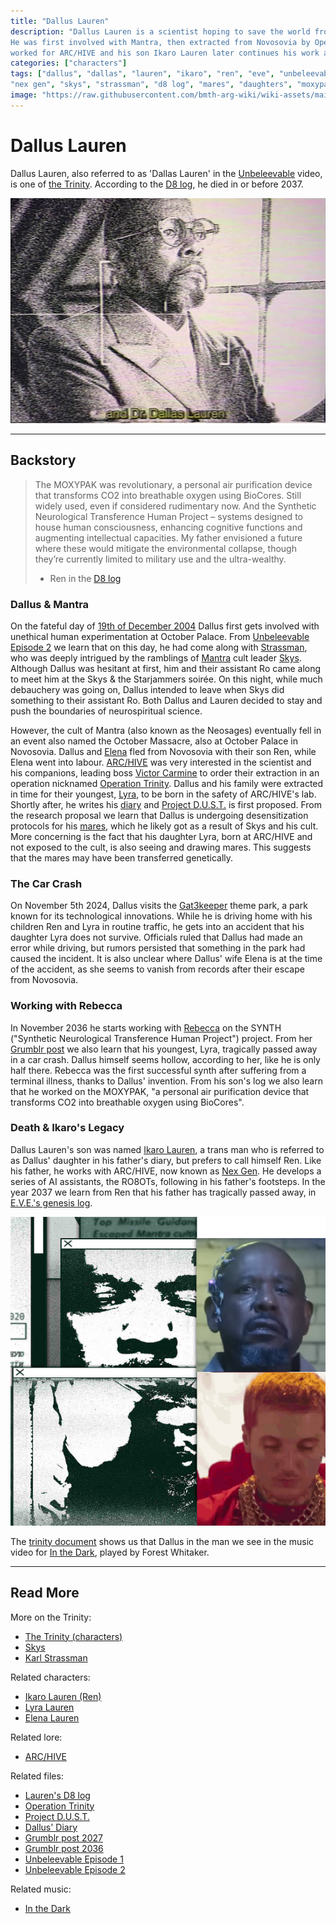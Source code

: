 ```yaml
---
title: "Dallus Lauren"
description: "Dallus Lauren is a scientist hoping to save the world from environmental collapse. 
He was first involved with Mantra, then extracted from Novosovia by Operation Trinity. He later 
worked for ARC/HIVE and his son Ikaro Lauren later continues his work at Nex Gen."
categories: ["characters"]
tags: ["dallus", "dallas", "lauren", "ikaro", "ren", "eve", "unbeleevable", "mantra", "arc/hive", 
"nex gen", "skys", "strassman", "d8 log", "mares", "daughters", "moxypak", "environmental research"]
image: "https://raw.githubusercontent.com/bmth-arg-wiki/wiki-assets/main/characters/dallus/dallus-300x300.png"
---
```


# Dallus Lauren

Dallus Lauren, also referred to as 'Dallas Lauren' in the [Unbeleevable](../for-sof/unbeleevable) 
video, is one of [the Trinity](../characters#trinity).
According to the [D8 log](../for-sof/lauren_d8_log), he died in or before 2037.

![Dallus 'Dallas' Lauren in Unbeleevable episode 1](https://raw.githubusercontent.com/bmth-arg-wiki/wiki-assets/main/files/unbeleevable/gallery/dallus_lauren_unbeleevable.png)

***

## Backstory

> The MOXYPAK was revolutionary, a personal air purification device that transforms CO2 into breathable oxygen using BioCores. Still widely used, even if considered rudimentary now.
And the Synthetic Neurological Transference Human Project – systems designed to house human consciousness, enhancing cognitive functions and augmenting intellectual capacities.
My father envisioned a future where these would mitigate the environmental collapse, though they’re currently limited to military use and the ultra-wealthy.
> 
> - Ren in the [D8 log](../for-sof/lauren_d8_log)

### Dallus & Mantra

On the fateful day of [19th of December 2004](../for-sof/skystarjammers) Dallus first gets involved with unethical human 
experimentation at October Palace. From [Unbeleevable Episode 2](../for-sof/unbeleevable2) we learn that on this day, he had come along 
with [Strassman](strassman), who was deeply intrigued by the ramblings of [Mantra](../lore/mantra) cult leader [Skys](skys). Although Dallus was 
hesitant at first, him and their assistant Ro came along to meet him at the Skys & the Starjammers soirée.
On this night, while much debauchery was going on, Dallus intended to leave when Skys did something to their assistant Ro. 
Both Dallus and Lauren decided to stay and push the boundaries of neurospiritual science.

However, the cult of Mantra (also known as the Neosages) eventually fell in an event also named the October Massacre, also 
at October Palace in Novosovia. Dallus and [Elena](elena-lauren) fled from Novosovia with their son Ren, while Elena went 
into labour. [ARC/HIVE](../lore/archive) was very interested in the scientist and his companions, leading boss [Victor Carmine](victor-carmine) 
to order their extraction in an operation nicknamed [Operation Trinity](../for-sof/trinity_document). 
Dallus and his family were extracted in time for their youngest, [Lyra](lyra-lauren), to be born in the safety of ARC/HIVE's lab. 
Shortly after, he writes his [diary](../for-sof/dallus-diary) and [Project D.U.S.T.](../for-sof/project_dust) is first proposed.
From the research proposal we learn that Dallus is undergoing desensitization protocols for his [mares](../lore/mares), 
which he likely got as a result of Skys and his cult. More concerning is the fact that his daughter Lyra, born at ARC/HIVE 
and not exposed to the cult, is also seeing and drawing mares. This suggests that the mares may have been transferred genetically.

### The Car Crash

On November 5th 2024, Dallus visits the [Gat3keeper](../website/tdw-gatekeeper) theme park, a park known for its technological innovations. 
While he is driving home with his children Ren and Lyra in routine traffic, he gets into an accident that his daughter 
Lyra does not survive. Officials ruled that Dallus had made an error while driving, but rumors persisted that something 
in the park had caused the incident. It is also unclear where Dallus' wife Elena is at the time of the accident, as she 
seems to vanish from records after their escape from Novosovia.

### Working with Rebecca

In November 2036 he starts working with [Rebecca](rebecca) on the SYNTH ("Synthetic Neurological Transference Human Project") 
project. From her [Grumblr post](../for-sof/grumblr2) we also learn that his youngest, Lyra, tragically passed away in a 
car crash. Dallus himself seems hollow, according to her, like he is only half there. Rebecca was the first successful 
synth after suffering from a terminal illness, thanks to Dallus' invention. From his son's log we also learn that he worked 
on the MOXYPAK, "a personal air purification device that transforms CO2 into breathable oxygen using BioCores".

### Death & Ikaro's Legacy

Dallus Lauren's son was named [Ikaro Lauren](ren), a trans man who is referred to as Dallus' daughter in his father's diary, 
but prefers to call himself Ren. Like his father, he works with ARC/HIVE, now known as [Nex Gen](../lore/nex-gen-corporation). 
He develops a series of AI assistants, the RO8OTs, following in his father's footsteps. In the year 2037 we learn from Ren that his father 
has tragically passed away, in [E.V.E.'s genesis log](../for-sof/lauren_d8_log).

![Comparison of photos to Operation Trinity document shot](https://raw.githubusercontent.com/bmth-arg-wiki/wiki-assets/main/characters/dallus/dallus_mantraleader.png)

The [trinity document](../for-sof/trinity_document) shows us that Dallus in the man we see 
in the music video for [In the Dark](../music/amo-in-the-dark), played by Forest Whitaker.

***

## Read More

More on the Trinity:

- [The Trinity (characters)](../characters#trinity)
- [Skys](skys)
- [Karl Strassman](strassman)

Related characters:

- [Ikaro Lauren (Ren)](ren)
- [Lyra Lauren](lyra-lauren)
- [Elena Lauren](elena-lauren)

Related lore:

- [ARC/HIVE](../lore/archive)

Related files:

- [Lauren's D8 log](../for-sof/lauren_d8_log)
- [Operation Trinity](../for-sof/trinity_document)
- [Project D.U.S.T.](../for-sof/project_dust)
- [Dallus' Diary](../for-sof/dallus-diary)
- [Grumblr post 2027](../for-sof/grumblr)
- [Grumblr post 2036](../for-sof/grumblr2)
- [Unbeleevable Episode 1](../for-sof/unbeleevable)
- [Unbeleevable Episode 2](../for-sof/unbeleevable2)

Related music:

- [In the Dark](../music/amo-in-the-dark)
